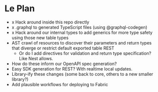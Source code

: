 # Le Plan

- x Hack around inside this repo directly
- x .graphql to generated TypeScript files (using @graphql-codegen)
- x Hack around our internal types to add generics for more type safety using those new table types
- AST crawl of resources to discover their parameters and return types that diverge or restrict default exported table
  REST
    - Or do I add directives for validation and return type specification? Like Nest allows.
- How do these inform our OpenAPI spec generation?
- Easy SDK generation for REST? With realtime local updates.
- Library-ify these changes (some back to core, others to a new smaller library?)
- Add plausible workflows for deploying to Fabric
